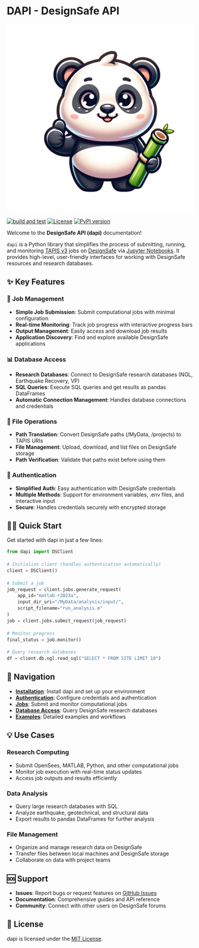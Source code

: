 # DAPI - DesignSafe API

![dapi](https://raw.githubusercontent.com/DesignSafe-CI/dapi/main/dapi.png)

[![build and test](https://github.com/DesignSafe-CI/dapi/actions/workflows/build-test.yml/badge.svg)](https://github.com/DesignSafe-CI/dapi/actions/workflows/build-test.yml)
[![License](https://img.shields.io/badge/license-MIT-blue.svg)](https://github.com/DesignSafe-CI/dapi/blob/main/LICENSE.md)
[![PyPI version](https://badge.fury.io/py/dapi.svg)](https://badge.fury.io/py/dapi)

Welcome to the **DesignSafe API (dapi)** documentation! 

`dapi` is a Python library that simplifies the process of submitting, running, and monitoring [TAPIS v3](https://tapis.readthedocs.io/en/latest/) jobs on [DesignSafe](https://designsafe-ci.org) via [Jupyter Notebooks](https://jupyter.designsafe-ci.org). It provides high-level, user-friendly interfaces for working with DesignSafe resources and research databases.

## ✨ Key Features

### 🚀 Job Management
- **Simple Job Submission**: Submit computational jobs with minimal configuration
- **Real-time Monitoring**: Track job progress with interactive progress bars
- **Output Management**: Easily access and download job results
- **Application Discovery**: Find and explore available DesignSafe applications

### 📊 Database Access
- **Research Databases**: Connect to DesignSafe research databases (NGL, Earthquake Recovery, VP)
- **SQL Queries**: Execute SQL queries and get results as pandas DataFrames
- **Automatic Connection Management**: Handles database connections and credentials

### 📁 File Operations
- **Path Translation**: Convert DesignSafe paths (/MyData, /projects) to TAPIS URIs
- **File Management**: Upload, download, and list files on DesignSafe storage
- **Path Verification**: Validate that paths exist before using them

### 🔐 Authentication
- **Simplified Auth**: Easy authentication with DesignSafe credentials
- **Multiple Methods**: Support for environment variables, .env files, and interactive input
- **Secure**: Handles credentials securely with encrypted storage

## 🏃‍♂️ Quick Start

Get started with dapi in just a few lines:

```python
from dapi import DSClient

# Initialize client (handles authentication automatically)
client = DSClient()

# Submit a job
job_request = client.jobs.generate_request(
    app_id="matlab-r2023a",
    input_dir_uri="/MyData/analysis/input/",
    script_filename="run_analysis.m"
)
job = client.jobs.submit_request(job_request)

# Monitor progress
final_status = job.monitor()

# Query research databases
df = client.db.ngl.read_sql("SELECT * FROM SITE LIMIT 10")
```

## 📖 Navigation

- **[Installation](installation.md)**: Install dapi and set up your environment
- **[Authentication](authentication.md)**: Configure credentials and authentication
- **[Jobs](jobs.md)**: Submit and monitor computational jobs
- **[Database Access](database.md)**: Query DesignSafe research databases
- **[Examples](examples/mpm.md)**: Detailed examples and workflows

## 💡 Use Cases

### Research Computing
- Submit OpenSees, MATLAB, Python, and other computational jobs
- Monitor job execution with real-time status updates
- Access job outputs and results efficiently

### Data Analysis
- Query large research databases with SQL
- Analyze earthquake, geotechnical, and structural data
- Export results to pandas DataFrames for further analysis

### File Management
- Organize and manage research data on DesignSafe
- Transfer files between local machines and DesignSafe storage
- Collaborate on data with project teams

## 🆘 Support

- **Issues**: Report bugs or request features on [GitHub Issues](https://github.com/DesignSafe-CI/dapi/issues)
- **Documentation**: Comprehensive guides and API reference
- **Community**: Connect with other users on DesignSafe forums

## 📄 License

dapi is licensed under the [MIT License](https://github.com/DesignSafe-CI/dapi/blob/main/LICENSE.md).